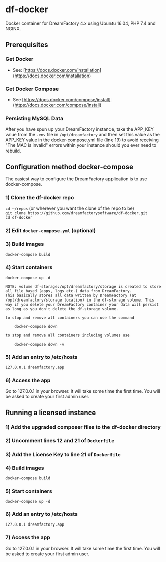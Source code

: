 # df-docker

Docker container for DreamFactory 4.x using Ubuntu 16.04, PHP 7.4 and NGINX.

## Prerequisites

### Get Docker
- See: [https://docs.docker.com/installation](https://docs.docker.com/installation)

### Get Docker Compose
- See [https://docs.docker.com/compose/install](https://docs.docker.com/compose/install)

### Persisting MySQL Data
After you have spun up your DreamFactory instance, take the APP_KEY value from the `.env` file in `/opt/dreamfactory` and then set this value as the APP_KEY value in the docker-compose.yml file (line 19) to avoid receiving "The MAC is invalid" errors within your instance should you ever need to rebuild.

## Configuration method docker-compose
The easiest way to configure the DreamFactory application is to use docker-compose.

### 1) Clone the df-docker repo
`cd ~/repos` (or wherever you want the clone of the repo to be)  
`git clone https://github.com/dreamfactorysoftware/df-docker.git`  
`cd df-docker`

### 2) Edit `docker-compose.yml` (optional)

### 3) Build images
`docker-compose build`

### 4) Start containers
`docker-compose up -d`

    NOTE: volume df-storage:/opt/dreamfactory/storage is created to store all file based (apps, logs etc.) data from DreamFactory.
    This basically stores all data written by DreamFactory (at /opt/dreamfactory/storage location) in the df-storage volume. This 
    way if you delete your DreamFactory container your data will persist as long as you don't delete the df-storage volume.
    
    to stop and remove all containers you can use the command 
    
        docker-compose down
    
    to stop and remove all containers including volumes use 
    
        docker-compose down -v
    
### 5) Add an entry to /etc/hosts
`127.0.0.1 dreamfactory.app`

### 6) Access the app
Go to 127.0.0.1 in your browser. It will take some time the first time. You will be asked to create your first admin user.

## Running a licensed instance

### 1) Add the upgraded composer files to the df-docker directory

### 2) Uncomment lines 12 and 21 of `Dockerfile`

### 3) Add the License Key to line 21 of `Dockerfile`

### 4) Build images
`docker-compose build`

### 5) Start containers
`docker-compose up -d`

### 6) Add an entry to /etc/hosts
`127.0.0.1 dreamfactory.app`

### 7) Access the app
Go to 127.0.0.1 in your browser. It will take some time the first time. You will be asked to create your first admin user.
